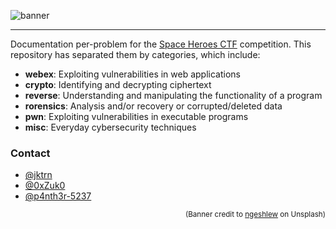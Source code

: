![banner](https://cdn.discordapp.com/attachments/834635214672232462/949924687557824582/pico-banner.jpg)
***
Documentation per-problem for the [Space Heroes CTF](https://spaceheroes.ctfd.io/) competition. This repository has separated them by categories, which include:
- **webex**: Exploiting vulnerabilities in web applications
- **crypto**: Identifying and decrypting ciphertext
- **reverse**: Understanding and manipulating the functionality of a program
- **rorensics**: Analysis and/or recovery or corrupted/deleted data
- **pwn**: Exploiting vulnerabilities in executable programs
- **misc**: Everyday cybersecurity techniques

### Contact
- [@jktrn](https://github.com/jktrn)
- [@0xZuk0](https://github.com/0xZuk0)
- [@p4nth3r-5237](https://github.com/p4nth3r-5237)

<p align="right"><sub>(Banner credit to <a href="https://unsplash.com/photos/f5pTwLHCsAg">ngeshlew</a> on Unsplash)</sub></p>

